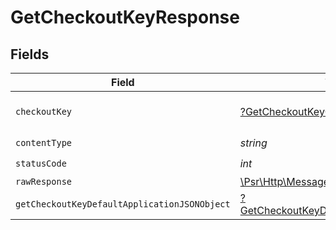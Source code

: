 # GetCheckoutKeyResponse


## Fields

| Field                                                                                                        | Type                                                                                                         | Required                                                                                                     | Description                                                                                                  |
| ------------------------------------------------------------------------------------------------------------ | ------------------------------------------------------------------------------------------------------------ | ------------------------------------------------------------------------------------------------------------ | ------------------------------------------------------------------------------------------------------------ |
| `checkoutKey`                                                                                                | [?GetCheckoutKeyCheckoutKey](../../models/operations/GetCheckoutKeyCheckoutKey.md)                           | :heavy_minus_sign:                                                                                           | The checkout key.                                                                                            |
| `contentType`                                                                                                | *string*                                                                                                     | :heavy_check_mark:                                                                                           | N/A                                                                                                          |
| `statusCode`                                                                                                 | *int*                                                                                                        | :heavy_check_mark:                                                                                           | N/A                                                                                                          |
| `rawResponse`                                                                                                | [\Psr\Http\Message\ResponseInterface](https://www.php-fig.org/psr/psr-7/#33-psrhttpmessageresponseinterface) | :heavy_minus_sign:                                                                                           | N/A                                                                                                          |
| `getCheckoutKeyDefaultApplicationJSONObject`                                                                 | [?GetCheckoutKeyDefaultApplicationJSON](../../models/operations/GetCheckoutKeyDefaultApplicationJSON.md)     | :heavy_minus_sign:                                                                                           | Error response.                                                                                              |